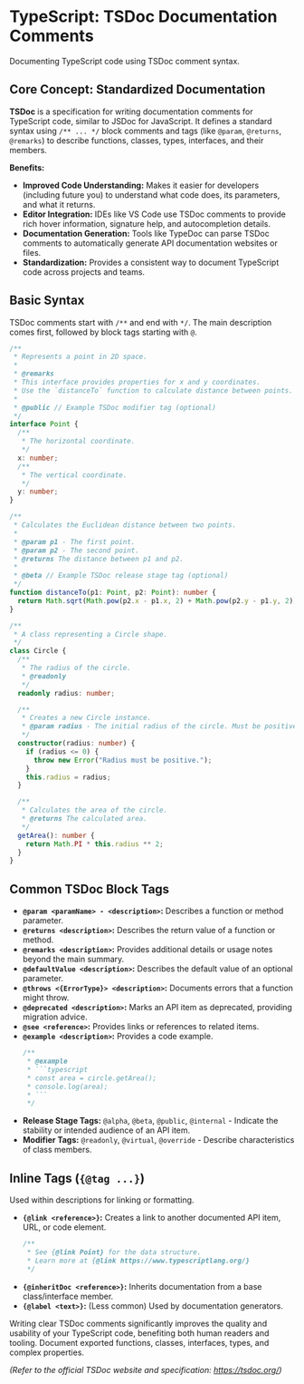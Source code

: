 # TypeScript: TSDoc Documentation Comments

Documenting TypeScript code using TSDoc comment syntax.

## Core Concept: Standardized Documentation

**TSDoc** is a specification for writing documentation comments for TypeScript code, similar to JSDoc for JavaScript. It defines a standard syntax using `/** ... */` block comments and tags (like `@param`, `@returns`, `@remarks`) to describe functions, classes, types, interfaces, and their members.

**Benefits:**

*   **Improved Code Understanding:** Makes it easier for developers (including future you) to understand what code does, its parameters, and what it returns.
*   **Editor Integration:** IDEs like VS Code use TSDoc comments to provide rich hover information, signature help, and autocompletion details.
*   **Documentation Generation:** Tools like TypeDoc can parse TSDoc comments to automatically generate API documentation websites or files.
*   **Standardization:** Provides a consistent way to document TypeScript code across projects and teams.

## Basic Syntax

TSDoc comments start with `/**` and end with `*/`. The main description comes first, followed by block tags starting with `@`.

```typescript
/**
 * Represents a point in 2D space.
 *
 * @remarks
 * This interface provides properties for x and y coordinates.
 * Use the `distanceTo` function to calculate distance between points.
 *
 * @public // Example TSDoc modifier tag (optional)
 */
interface Point {
  /**
   * The horizontal coordinate.
   */
  x: number;
  /**
   * The vertical coordinate.
   */
  y: number;
}

/**
 * Calculates the Euclidean distance between two points.
 *
 * @param p1 - The first point.
 * @param p2 - The second point.
 * @returns The distance between p1 and p2.
 *
 * @beta // Example TSDoc release stage tag (optional)
 */
function distanceTo(p1: Point, p2: Point): number {
  return Math.sqrt(Math.pow(p2.x - p1.x, 2) + Math.pow(p2.y - p1.y, 2));
}

/**
 * A class representing a Circle shape.
 */
class Circle {
  /**
   * The radius of the circle.
   * @readonly
   */
  readonly radius: number;

  /**
   * Creates a new Circle instance.
   * @param radius - The initial radius of the circle. Must be positive.
   */
  constructor(radius: number) {
    if (radius <= 0) {
      throw new Error("Radius must be positive.");
    }
    this.radius = radius;
  }

  /**
   * Calculates the area of the circle.
   * @returns The calculated area.
   */
  getArea(): number {
    return Math.PI * this.radius ** 2;
  }
}
```

## Common TSDoc Block Tags

*   **`@param <paramName> - <description>`:** Describes a function or method parameter.
*   **`@returns <description>`:** Describes the return value of a function or method.
*   **`@remarks <description>`:** Provides additional details or usage notes beyond the main summary.
*   **`@defaultValue <description>`:** Describes the default value of an optional parameter.
*   **`@throws <{ErrorType}> <description>`:** Documents errors that a function might throw.
*   **`@deprecated <description>`:** Marks an API item as deprecated, providing migration advice.
*   **`@see <reference>`:** Provides links or references to related items.
*   **`@example <description>`:** Provides a code example.
    ```typescript
    /**
     * @example
     * ```typescript
     * const area = circle.getArea();
     * console.log(area);
     * ```
     */
    ```
*   **Release Stage Tags:** `@alpha`, `@beta`, `@public`, `@internal` - Indicate the stability or intended audience of an API item.
*   **Modifier Tags:** `@readonly`, `@virtual`, `@override` - Describe characteristics of class members.

## Inline Tags (`{@tag ...}`)

Used within descriptions for linking or formatting.

*   **`{@link <reference>}`:** Creates a link to another documented API item, URL, or code element.
    ```typescript
    /**
     * See {@link Point} for the data structure.
     * Learn more at {@link https://www.typescriptlang.org/}
     */
    ```
*   **`{@inheritDoc <reference>}`:** Inherits documentation from a base class/interface member.
*   **`{@label <text>}`:** (Less common) Used by documentation generators.

Writing clear TSDoc comments significantly improves the quality and usability of your TypeScript code, benefiting both human readers and tooling. Document exported functions, classes, interfaces, types, and complex properties.

*(Refer to the official TSDoc website and specification: https://tsdoc.org/)*